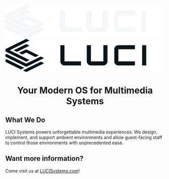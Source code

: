 <p align="center">
  <img src="https://raw.githubusercontent.com/LUCI-Systems/.github/main/assets/LUCI_dark_mode.png#gh-dark-mode-only" alt="LUCI Systems logo">
  <img src="https://raw.githubusercontent.com/LUCI-Systems/.github/main/assets/LUCI_light_mode.png#gh-light-mode-only" alt="LUCI Systems logo">
</p>

<h1 align="center">Your Modern OS for Multimedia Systems</h1>

## What We Do
LUCI Systems powers unforgettable multimedia experiences. We design, implement, and support ambient environments and allow guest-facing staff to control those environments with unprecedented ease.

## Want more information?
Come visit us at [LUCISystems.com](https://www.lucisystems.com/)!
